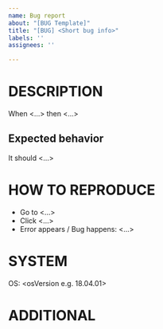 ```yaml
---
name: Bug report
about: "[BUG Template]"
title: "[BUG] <Short bug info>"
labels: ''
assignees: ''

---
```


# DESCRIPTION
When <...> then <...>


## Expected behavior
It should <...>


# HOW TO REPRODUCE
- Go to <...>
- Click <...>
- Error appears / Bug happens: <...>


# SYSTEM
OS:
<osName e.g. Ubuntu> <osVersion e.g. 18.04.01>



# ADDITIONAL
